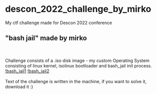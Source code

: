 # descon_2022_challenge_by_mirko
My ctf challenge made for Descon 2022 conference

## "bash jail" made by mirko
<br><br>
Challenge consists of a .iso disk image - my custom Operating System consisting of linux kernel, isolinux bootloader and bash_jail init process.
<br>
[!bash_jail1](/img/bash_jail1.png)
[!bash_jail2](/img/bash_jail2.png)
<br>
<br>
Text of the challenge is written in the machine, if you want to solve it, download it :)

